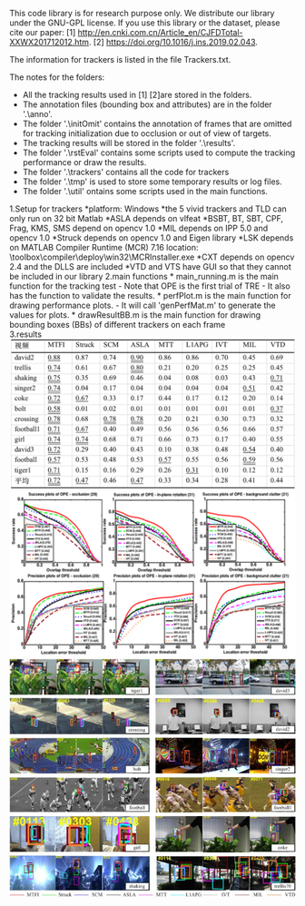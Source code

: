 This code library is for research purpose only.
We distribute our library under the GNU-GPL license.
If you use this library or the dataset, please cite our paper:
[1] http://en.cnki.com.cn/Article_en/CJFDTotal-XXWX201712012.htm.
[2] https://doi.org/10.1016/j.ins.2019.02.043.


The information for trackers is listed in the file Trackers.txt.

The notes for the folders:
* All the tracking results used in [1]  [2]are stored in the folders.
* The annotation files (bounding box and attributes) are in the folder '.\anno'.
* The folder '.\initOmit' contains the annotation of frames that are omitted for tracking initialization due to occlusion or out of view of targets.
* The tracking results will be stored in the folder '.\results'.
* The folder '.\rstEval' contains some scripts used to compute the tracking performance or draw the results.
* The folder '.\trackers' contains all the code for trackers
* The folder '.\tmp' is used to store some temporary results or log files.
* The folder '.\util' ontains some scripts used in the main functions.

1.Setup for trackers
	*platform: Windows
	*the 5 vivid trackers and TLD can only run on 32 bit Matlab
	*ASLA depends on vlfeat
	*BSBT, BT, SBT, CPF, Frag, KMS, SMS depend on opencv 1.0
	*MIL depends on IPP 5.0 and opencv 1.0
	*Struck depends on opencv 1.0 and Eigen library
	*LSK depends on MATLAB Compiler Runtime (MCR) 7.16
		location: <matlabroot>\toolbox\compiler\deploy\win32\MCRInstaller.exe
	*CXT depends on opencv 2.4 and the DLLS are included
	*VTD and VTS have GUI so that they cannot be included in our library
2.main functions
	* main_running.m is the main function for the tracking test
		- Note that OPE is the first trial of TRE 
		- It also has the function to validate the results.
	* perfPlot.m is the main function for drawing performance plots.
		- It will call 'genPerfMat.m' to generate the values for plots.
	* drawResultBB.m is the main function for drawing bounding boxes (BBs) of different trackers on each frame	
3.results
  ![跟踪的平均覆盖率](https://github.com/smartaline/tracker_benchmark/blob/main/results/AverageCoverage.png)
  ![不同影响因素对应的成功图和精度图](https://github.com/smartaline/tracker_benchmark/blob/main/results/roc.png)
  ![跟踪的平均覆盖率](https://github.com/smartaline/tracker_benchmark/blob/main/results/tracker_result.png)
